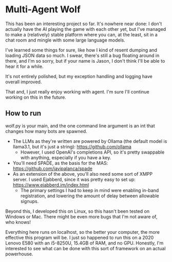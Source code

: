 # Multi-Agent Wolf
This has been an interesting project so far. It's nowhere near done: I don't actually have the AI playing the game with each other yet, but I've managed to make a (relatively) stable platform where you can, at the least, sit in a chat room and mingle with some large language models.

I've learned some things for sure, like how I kind of resent dumping and loading JSON data so much. I swear, there's still a bug floating around in there, and I'm so sorry, but if your name is Jason, I don't think I'll be able to hear it for a while.

It's not entirely polished, but my exception handling and logging have overall improved.

That and, I just really enjoy working with agent. I'm sure I'll continue working on this in the future.

## How to run
wolf.py is your main, and the one command line argument is an int that changes how many bots are spawned.

- The LLMs as they're written are powered by Ollama (the default model is llama3.1, but it's just a string): https://github.com/ollama
  - However, I used OpenAI's completions API, so it's pretty swappable with anything, especially if you have a key.
- You'll need SPADE, as the basis for the MAS: https://github.com/javipalanca/spade
- As an extension of the above, you'll also need some sort of XMPP server. I used Ejabberd, since it was pretty easy to set up: https://www.ejabberd.im/index.html
  - The primary settings I had to keep in mind were enabling in-band registration, and lowering the amount of delay between allowable signups.

Beyond this, I developed this on Linux, so this hasn't been tested on Windows or Mac. There might be even more bugs that I'm not aware of, who knows!
 
Everything here runs on localhost, so the better your computer, the more effective this program will be. I just so happened to run this on a 2020 Lenovo E580 with an i5-8250U, 15.4GB of RAM, and no GPU. Honestly, I'm interested to see what can be done with this sort of framework on an actual powerhouse.
